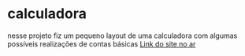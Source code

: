 # calculadora
nesse projeto fiz um pequeno layout de uma calculadora com algumas possíveis realizações de contas básicas
<a href="https://nicolas00000.github.io/calculadora/"> Link do site no ar </a>

